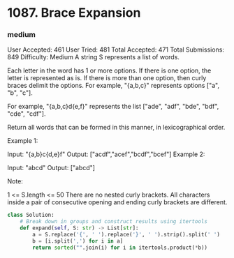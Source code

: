 # 1087. Brace Expansion
### medium

User Accepted: 461
User Tried: 481
Total Accepted: 471
Total Submissions: 849
Difficulty: Medium
A string S represents a list of words.

Each letter in the word has 1 or more options.  If there is one option, the letter is represented as is.  If there is more than one option, then curly braces delimit the options.  For example, "{a,b,c}" represents options ["a", "b", "c"].

For example, "{a,b,c}d{e,f}" represents the list ["ade", "adf", "bde", "bdf", "cde", "cdf"].

Return all words that can be formed in this manner, in lexicographical order.

 

Example 1:

Input: "{a,b}c{d,e}f"
Output: ["acdf","acef","bcdf","bcef"]
Example 2:

Input: "abcd"
Output: ["abcd"]
 

Note:

1 <= S.length <= 50
There are no nested curly brackets.
All characters inside a pair of consecutive opening and ending curly brackets are different.

```python
class Solution:
    # Break down in groups and construct results using itertools
    def expand(self, S: str) -> List[str]:
        a = S.replace('{', ' ').replace('}', ' ').strip().split(' ')
        b = [i.split(',') for i in a]
        return sorted("".join(i) for i in itertools.product(*b))
```
